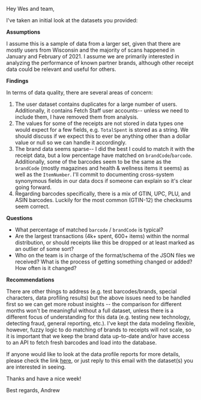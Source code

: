 Hey Wes and team,

I've taken an initial look at the datasets you provided:

**Assumptions**

I assume this is a sample of data from a larger set, given that there are mostly users from Wisconsin and the majority of scans happened in January and February of 2021. I assume we are primarily interested in analyzing the performance of known partner brands, although other receipt data could be relevant and useful for others.

**Findings**

In terms of data quality, there are several areas of concern:
1. The user dataset contains duplicates for a large number of users. Additionally, it contains Fetch Staff user accounts-- unless we need to include them, I have removed them from analysis.
2. The values for some of the receipts are not stored in data types one would expect for a few fields, e.g. `TotalSpent` is stored as a string. We should discuss if we expect this to ever be anything other than a dollar value or null so we can handle it accordingly.
3. The brand data seems sparse-- I did the best I could to match it with the receipt data, but a low percentage have matched on `brandCode`/`barcode`. Additionally, some of the barcodes seem to be the same as the `brandCode` (mostly magazines and health & wellness items it seems) as well as the `ItemNumber`. I'll commit to documenting cross-system synonymous fields in our data docs if someone can explain so it's clear going forward.
4. Regarding barcodes specifically, there is a mix of GTIN, UPC, PLU, and ASIN barcodes. Luckily for the most common (GTIN-12) the checksums seem correct. 

**Questions**

- What percentage of matched `barcode` / `brandCode` is typical?
- Are the largest transactions (4k+ spent, 600+ items) within the normal distribution, or should receipts like this be dropped or at least marked as an outlier of some sort?
- Who on the team is in charge of the format/schema of the JSON files we received? What is the process of getting something changed or added? How often is it changed?


**Recommendations**

There are other things to address (e.g. test barcodes/brands, special characters, data profiling results) but the above issues need to be handled first so we can get more robust insights -- the comparison for different months won't be meaningful without a full dataset, unless there is a different focus of understanding for this data (e.g. testing new technology, detecting fraud, general reporting, etc.). I've kept the data modeling flexible, however, fuzzy logic to do matching of brands to receipts will not scale, so it is important that we keep the brand data up-to-date and/or have access to an API to fetch fresh barcodes and load into the database.


If anyone would like to look at the data profile reports for more details, please check the link [here](https://github.com/AF414/fetch/data_quality/), or just reply to this email with the dataset(s) you are interested in seeing.


Thanks and have a nice week!

Best regards,
Andrew